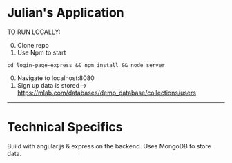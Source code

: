 Julian's Application 
=============



TO RUN LOCALLY: 

0. Clone repo
0. Use Npm to start 

`cd login-page-express && npm install && node server`

0. Navigate to localhost:8080
0. Sign up data is stored -> https://mlab.com/databases/demo_database/collections/users


-------

Technical Specifics  
=============
Build with angular.js & express on the backend. Uses MongoDB to store data. 

